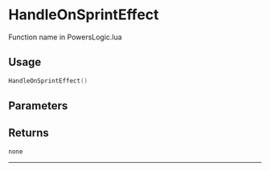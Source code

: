 # HandleOnSprintEffect
Function name in PowersLogic.lua
## Usage
```lua
HandleOnSprintEffect()
```
## Parameters

## Returns
`none`

---